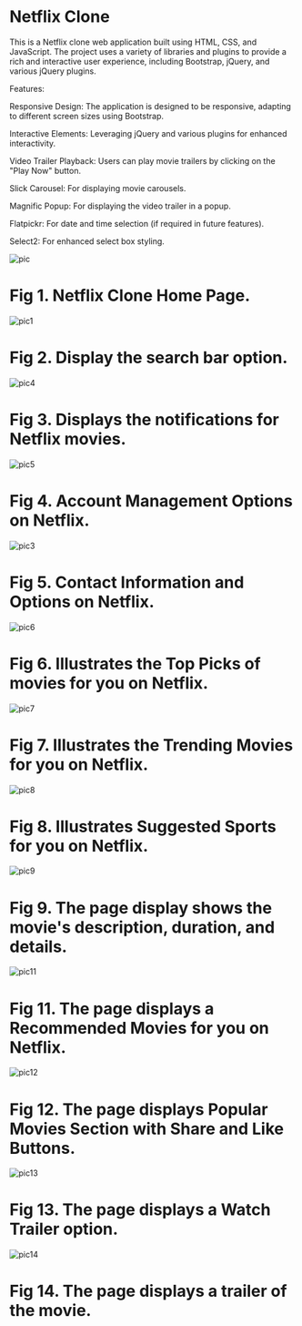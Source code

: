 # Netflix Clone

This is a Netflix clone web application built using HTML, CSS, and JavaScript. The project uses a variety of libraries and plugins to provide a rich and interactive user experience, including Bootstrap, jQuery, and various jQuery plugins.

Features:

Responsive Design: The application is designed to be responsive, adapting to different screen sizes using Bootstrap.

Interactive Elements: Leveraging jQuery and various plugins for enhanced interactivity.

Video Trailer Playback: Users can play movie trailers by clicking on the "Play Now" button.

Slick Carousel: For displaying movie carousels.

Magnific Popup: For displaying the video trailer in a popup.

Flatpickr: For date and time selection (if required in future features).

Select2: For enhanced select box styling.


![pic](https://github.com/hksahanagithub/Web-Dev-Task4/assets/164031728/e3e7e2c1-c45a-4ec6-9947-5eca127ed6a5)

# Fig 1. Netflix Clone Home Page.

![pic1](https://github.com/hksahanagithub/Web-Dev-Task4/assets/164031728/6f747ad2-014f-4915-a29b-8b65678f2fd3)

# Fig 2. Display the search bar option.

![pic4](https://github.com/hksahanagithub/Web-Dev-Task4/assets/164031728/cb34ec6d-fc2f-47b3-8313-fad23d65f131)

# Fig 3. Displays the notifications for Netflix movies.

![pic5](https://github.com/hksahanagithub/Web-Dev-Task4/assets/164031728/e08dcb8e-4158-46c4-8556-b16d24214b3f)

# Fig 4. Account Management Options on Netflix. 

![pic3](https://github.com/hksahanagithub/Web-Dev-Task4/assets/164031728/61f59851-816c-4ded-8f5a-fbec171ae13a)

# Fig 5. Contact Information and Options on Netflix.

![pic6](https://github.com/hksahanagithub/Web-Dev-Task4/assets/164031728/6b9b199d-2474-49f4-b1f3-f1af27853732)

# Fig 6.  Illustrates the Top Picks of movies for you on Netflix. 

![pic7](https://github.com/hksahanagithub/Web-Dev-Task4/assets/164031728/f5f3f590-b551-46e0-91c3-76a7641c8617)

# Fig 7. Illustrates the Trending Movies for you on Netflix. 

![pic8](https://github.com/hksahanagithub/Web-Dev-Task4/assets/164031728/f8ee7909-17ec-415c-8ec6-ab8a7e508a82)

# Fig 8. Illustrates Suggested Sports for you on Netflix. 

![pic9](https://github.com/hksahanagithub/Web-Dev-Task4/assets/164031728/6eb98eb0-6447-4d94-9c0a-df6ce5616a31)

# Fig 9. The page display shows the movie's description, duration, and details.

![pic11](https://github.com/hksahanagithub/Web-Dev-Task4/assets/164031728/6232c3e8-ce3c-4ba0-8e69-81c8b22a4703)

# Fig 11. The page displays a Recommended Movies for you on Netflix. 

![pic12](https://github.com/hksahanagithub/Web-Dev-Task4/assets/164031728/9bd103f3-e077-474e-aed7-073f7cede1ec)

# Fig 12. The page displays Popular Movies Section with Share and Like Buttons. 

![pic13](https://github.com/hksahanagithub/Web-Dev-Task4/assets/164031728/c27ad199-6d9e-408e-9cde-5d4f4c4e0d63)

# Fig 13. The page displays a Watch Trailer option. 

![pic14](https://github.com/hksahanagithub/Web-Dev-Task4/assets/164031728/962258e6-5c41-42b8-8365-c665c43d34f9)

# Fig 14. The page displays a trailer of the movie. 


